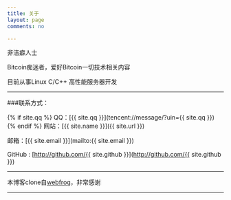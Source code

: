 ```yaml
---
title: 关于
layout: page
comments: no

---
```


非洁癖人士  

Bitcoin痴迷者，爱好Bitcoin一切技术相关内容            

目前从事Linux C/C++ 高性能服务器开发

---

###联系方式：

{% if site.qq %}
QQ：[{{ site.qq }}](tencent://message/?uin={{ site.qq }})
{% endif %}
网站：[{{ site.name }}]({{ site.url }})

邮箱：[{{ site.email }}](mailto:{{ site.email }})

GitHub : [http://github.com/{{ site.github }}](http://github.com/{{ site.github }})

----


本博客clone自[webfrog](https://github.com/webfrogs/webfrogs.github.com)，非常感谢

----